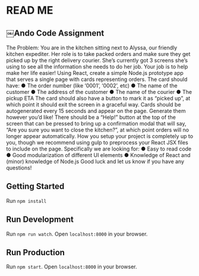 # READ ME

## ￼Ando Code Assignment

The Problem:
You are in the kitchen sitting next to Alyssa, our friendly kitchen expediter. Her role is to take packed orders and make sure they get picked up by the right delivery courier. She’s currently got 3 screens she’s using to see all the information she needs to do her job. Your job is to help make her life easier!
Using React, create a simple Node.js prototype app that serves a single page with cards representing orders. The card should have:
● The order number (like ‘0001’, ‘0002’, etc)
● The name of the customer
● The address of the customer
● The name of the courier
● The pickup ETA
The card should also have a button to mark it as “picked up”, at which point it should exit the screen in a graceful way.
Cards should be auto­generated every 15 seconds and appear on the page. Generate them however you’d like!
There should be a “Help!” button at the top of the screen that can be pressed to bring up a confirmation modal that will say, “Are you sure you want to close the kitchen?”, at which point orders will no longer appear automatically.
How you setup your project is completely up to you, though we recommend using gulp to pre­process your React JSX files to include on the page.
Specifically we are looking for:
● Easy to read code
● Good modularization of different UI elements
● Knowledge of React and (minor) knowledge of Node.js
Good luck and let us know if you have any questions!


## Getting Started

Run `npm install`

## Run Development

Run `npm run watch`.
Open `localhost:8000` in your browser.

## Run Production

Run `npm start`.
Open `localhost:8000` in your browser.

